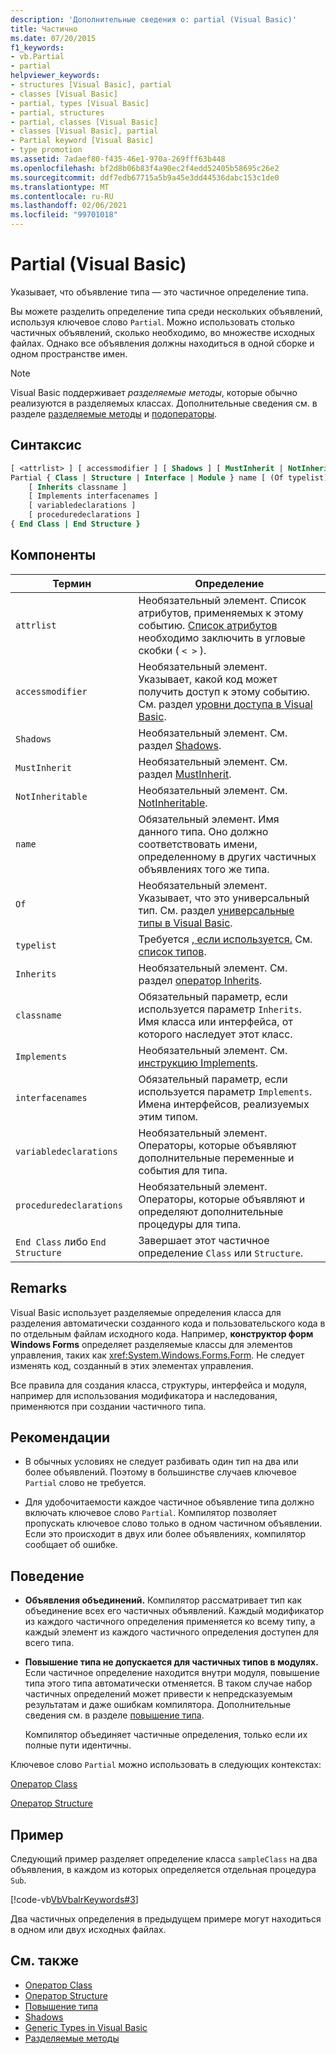 ```yaml
---
description: 'Дополнительные сведения о: partial (Visual Basic)'
title: Частично
ms.date: 07/20/2015
f1_keywords:
- vb.Partial
- partial
helpviewer_keywords:
- structures [Visual Basic], partial
- classes [Visual Basic]
- partial, types [Visual Basic]
- partial, structures
- partial, classes [Visual Basic]
- classes [Visual Basic], partial
- Partial keyword [Visual Basic]
- type promotion
ms.assetid: 7adaef80-f435-46e1-970a-269fff63b448
ms.openlocfilehash: bf2d8b06b83f4a90ec2f4edd52405b58695c26e2
ms.sourcegitcommit: ddf7edb67715a5b9a45e3dd44536dabc153c1de0
ms.translationtype: MT
ms.contentlocale: ru-RU
ms.lasthandoff: 02/06/2021
ms.locfileid: "99701018"
---
```

# <a name="partial-visual-basic"></a>Partial (Visual Basic)

Указывает, что объявление типа — это частичное определение типа.  
  
 Вы можете разделить определение типа среди нескольких объявлений, используя ключевое слово `Partial`. Можно использовать столько частичных объявлений, сколько необходимо, во множестве исходных файлах. Однако все объявления должны находиться в одной сборке и одном пространстве имен.  
  
> [!NOTE]
> Visual Basic поддерживает *разделяемые методы*, которые обычно реализуются в разделяемых классах. Дополнительные сведения см. в разделе [разделяемые методы](../../programming-guide/language-features/procedures/partial-methods.md) и [подоператоры](../statements/sub-statement.md).  
  
## <a name="syntax"></a>Синтаксис  
  
```vb  
[ <attrlist> ] [ accessmodifier ] [ Shadows ] [ MustInherit | NotInheritable ] _  
Partial { Class | Structure | Interface | Module } name [ (Of typelist) ]  
    [ Inherits classname ]  
    [ Implements interfacenames ]  
    [ variabledeclarations ]  
    [ proceduredeclarations ]  
{ End Class | End Structure }  
```  
  
## <a name="parts"></a>Компоненты  
  
|Термин|Определение|  
|---|---|  
|`attrlist`|Необязательный элемент. Список атрибутов, применяемых к этому событию. [Список атрибутов](../statements/attribute-list.md) необходимо заключить в угловые скобки ( `< >` ).|  
|`accessmodifier`|Необязательный элемент. Указывает, какой код может получить доступ к этому событию. См. раздел [уровни доступа в Visual Basic](../../programming-guide/language-features/declared-elements/access-levels.md).|  
|`Shadows`|Необязательный элемент. См. раздел [Shadows](shadows.md).|  
|`MustInherit`|Необязательный элемент. См. раздел [MustInherit](mustinherit.md).|  
|`NotInheritable`|Необязательный элемент. См. [NotInheritable](notinheritable.md).|  
|`name`|Обязательный элемент. Имя данного типа. Оно должно соответствовать имени, определенному в других частичных объявлениях того же типа.|  
|`Of`|Необязательный элемент. Указывает, что это универсальный тип. См. раздел [универсальные типы в Visual Basic](../../programming-guide/language-features/data-types/generic-types.md).|  
|`typelist`|Требуется [, если используется.](../statements/of-clause.md) См. [список типов](../statements/type-list.md).|  
|`Inherits`|Необязательный элемент. См. раздел [оператор Inherits](../statements/inherits-statement.md).|  
|`classname`|Обязательный параметр, если используется параметр `Inherits`. Имя класса или интерфейса, от которого наследует этот класс.|  
|`Implements`|Необязательный элемент. См. [инструкцию Implements](../statements/implements-statement.md).|  
|`interfacenames`|Обязательный параметр, если используется параметр `Implements`. Имена интерфейсов, реализуемых этим типом.|  
|`variabledeclarations`|Необязательный элемент. Операторы, которые объявляют дополнительные переменные и события для типа.|  
|`proceduredeclarations`|Необязательный элемент. Операторы, которые объявляют и определяют дополнительные процедуры для типа.|  
|`End Class` либо `End Structure`|Завершает этот частичное определение `Class` или `Structure`.|  
  
## <a name="remarks"></a>Remarks  

 Visual Basic использует разделяемые определения класса для разделения автоматически созданного кода и пользовательского кода в по отдельным файлам исходного кода. Например, **конструктор форм Windows Forms** определяет разделяемые классы для элементов управления, таких как <xref:System.Windows.Forms.Form>. Не следует изменять код, созданный в этих элементах управления.  
  
 Все правила для создания класса, структуры, интерфейса и модуля, например для использования модификатора и наследования, применяются при создании частичного типа.  
  
## <a name="best-practices"></a>Рекомендации  
  
- В обычных условиях не следует разбивать один тип на два или более объявлений. Поэтому в большинстве случаев ключевое `Partial` слово не требуется.  
  
- Для удобочитаемости каждое частичное объявление типа должно включать ключевое слово `Partial`. Компилятор позволяет пропускать ключевое слово только в одном частичном объявлении. Если это происходит в двух или более объявлениях, компилятор сообщает об ошибке.  
  
## <a name="behavior"></a>Поведение  
  
- **Объявления объединений.** Компилятор рассматривает тип как объединение всех его частичных объявлений. Каждый модификатор из каждого частичного определения применяется ко всему типу, а каждый элемент из каждого частичного определения доступен для всего типа.  
  
- **Повышение типа не допускается для частичных типов в модулях.** Если частичное определение находится внутри модуля, повышение типа этого типа автоматически отменяется. В таком случае набор частичных определений может привести к непредсказуемым результатам и даже ошибкам компилятора. Дополнительные сведения см. в разделе [повышение типа](../../programming-guide/language-features/declared-elements/type-promotion.md).  
  
     Компилятор объединяет частичные определения, только если их полные пути идентичны.  
  
 Ключевое слово `Partial` можно использовать в следующих контекстах:  
  
 [Оператор Class](../statements/class-statement.md)  
  
 [Оператор Structure](../statements/structure-statement.md)  
  
## <a name="example"></a>Пример  

 Следующий пример разделяет определение класса `sampleClass` на два объявления, в каждом из которых определяется отдельная процедура `Sub`.  
  
 [!code-vb[VbVbalrKeywords#3](~/samples/snippets/visualbasic/VS_Snippets_VBCSharp/VbVbalrKeywords/VB/Class1.vb#3)]  
  
 Два частичных определения в предыдущем примере могут находиться в одном или двух исходных файлах.  
  
## <a name="see-also"></a>См. также

- [Оператор Class](../statements/class-statement.md)
- [Оператор Structure](../statements/structure-statement.md)
- [Повышение типа](../../programming-guide/language-features/declared-elements/type-promotion.md)
- [Shadows](shadows.md)
- [Generic Types in Visual Basic](../../programming-guide/language-features/data-types/generic-types.md)
- [Разделяемые методы](../../programming-guide/language-features/procedures/partial-methods.md)
